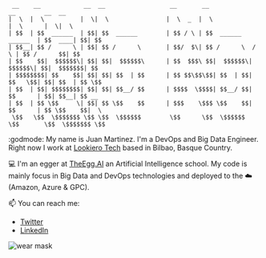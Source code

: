 
     __    __            __  __                  __       __                      __        __  __ 
    |  \  |  \          |  \|  \                |  \  _  |  \                    |  \      |  \|  \
    | $$  | $$  ______  | $$| $$  ______        | $$ / \ | $$  ______    ______  | $$  ____| $$| $$
    | $$__| $$ /      \ | $$| $$ /      \       | $$/  $\| $$ /      \  /      \ | $$ /      $$| $$
    | $$    $$|  $$$$$$\| $$| $$|  $$$$$$\      | $$  $$$\ $$|  $$$$$$\|  $$$$$$\| $$|  $$$$$$$| $$
    | $$$$$$$$| $$    $$| $$| $$| $$  | $$      | $$ $$\$$\$$| $$  | $$| $$   \$$| $$| $$  | $$ \$$
    | $$  | $$| $$$$$$$$| $$| $$| $$__/ $$      | $$$$  \$$$$| $$__/ $$| $$      | $$| $$__| $$ __ 
    | $$  | $$ \$$     \| $$| $$ \$$    $$      | $$$    \$$$ \$$    $$| $$      | $$ \$$    $$|  \
     \$$   \$$  \$$$$$$$ \$$ \$$  \$$$$$$        \$$      \$$  \$$$$$$  \$$       \$$  \$$$$$$$ \$$


:godmode: My name is Juan Martinez. I'm a DevOps and Big Data Engineer. Right now I work at [Lookiero Tech](http://techjobs.lookiero.com/) based in Bilbao, Basque Country.

💻 I'm an egger at [TheEgg.AI](https://theegg.ai/) an Artificial Intelligence school. My code is mainly focus in Big Data and DevOps technologies and deployed to the ☁️ (Amazon, Azure & GPC).

📫 You can reach me:

* [Twitter](https://twitter.com/Arc4ng3L0)
* [LinkedIn](https://www.linkedin.com/in/juan-martinez-herrero/)

![wear mask](https://repository-images.githubusercontent.com/315409440/1f365000-2dd1-11eb-9933-d72a4ab1b6dc)
